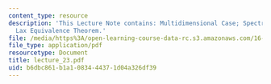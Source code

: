 ```yaml
---
content_type: resource
description: 'This Lecture Note contains: Multidimensional Case; Spectral Radius,
  Lax Equivalence Theorem.'
file: /media/https%3A/open-learning-course-data-rc.s3.amazonaws.com/16-225-computational-mechanics-of-materials-fall-2003/b6dbc861b1a1083444371d04a326df39_lecture_23.pdf
file_type: application/pdf
resourcetype: Document
title: lecture_23.pdf
uid: b6dbc861-b1a1-0834-4437-1d04a326df39
---
```

